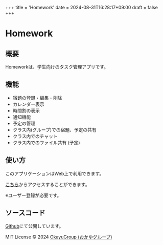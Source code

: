 +++
title = 'Homework'
date = 2024-08-31T16:28:17+09:00
draft = false
+++

# Homework

## 概要

Homeworkは、学生向けのタスク管理アプリです。

## 機能

- 宿題の登録・編集・削除
- カレンダー表示
- 時間割の表示
- 通知機能
- 予定の管理
- クラス内(グループ)での宿題、予定の共有
- クラス内でのチャット
- クラス内でのファイル共有 (予定)

## 使い方

このアプリケーションはWeb上で利用できます。

[こちら](https://hw.okayugroup.com)からアクセスすることができます。

※ユーザー登録が必要です。

## ソースコード

[Github](https://github.com/okayugroup/homework)にて公開しています。

MIT License &copy; 2024 [OkayuGroup (おかゆグループ)](https://okayugroup.com)
